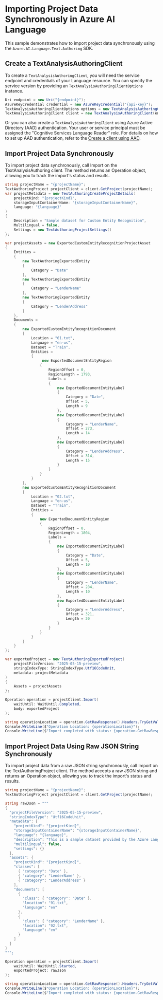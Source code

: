 # Importing Project Data Synchronously in Azure AI Language

This sample demonstrates how to import project data synchronously using the `Azure.AI.Language.Text.Authoring` SDK.

## Create a TextAnalysisAuthoringClient

To create a `TextAnalysisAuthoringClient`, you will need the service endpoint and credentials of your Language resource. You can specify the service version by providing an `TextAnalysisAuthoringClientOptions` instance.

```C# Snippet:CreateTextAuthoringClientForSpecificApiVersion
Uri endpoint = new Uri("{endpoint}");
AzureKeyCredential credential = new AzureKeyCredential("{api-key}");
TextAnalysisAuthoringClientOptions options = new TextAnalysisAuthoringClientOptions(TextAnalysisAuthoringClientOptions.ServiceVersion.V2025_05_15_Preview);
TextAnalysisAuthoringClient client = new TextAnalysisAuthoringClient(endpoint, credential, options);
```

Or you can also create a `TextAnalysisAuthoringClient` using Azure Active Directory (AAD) authentication. Your user or service principal must be assigned the "Cognitive Services Language Reader" role.
For details on how to set up AAD authentication, refer to the [Create a client using AAD](https://github.com/Azure/azure-sdk-for-net/blob/main/sdk/cognitivelanguage/Azure.AI.Language.Text.Authoring/README.md#create-a-client-using-azure-active-directory-authentication).

## Import Project Data Synchronously

To import project data synchronously, call Import on the TextAnalysisAuthoring client. The method returns an Operation object, allowing you to track the import's status and results.

```C# Snippet:Sample2_TextAuthoring_Import
string projectName = "{projectName}";
TextAuthoringProject projectClient = client.GetProject(projectName);
var projectMetadata = new TextAuthoringCreateProjectDetails(
    projectKind: "{projectKind}",
    storageInputContainerName: "{storageInputContainerName}",
    language: "{language}"
)
{
    Description = "Sample dataset for Custom Entity Recognition",
    Multilingual = false,
    Settings = new TextAuthoringProjectSettings()
};

var projectAssets = new ExportedCustomEntityRecognitionProjectAsset
{
    Entities =
    {
        new TextAuthoringExportedEntity
        {
            Category = "Date"
        },
        new TextAuthoringExportedEntity
        {
            Category = "LenderName"
        },
        new TextAuthoringExportedEntity
        {
            Category = "LenderAddress"
        }
    },
    Documents =
    {
        new ExportedCustomEntityRecognitionDocument
        {
            Location = "01.txt",
            Language = "en-us",
            Dataset = "Train",
            Entities =
            {
                 new ExportedDocumentEntityRegion
                {
                    RegionOffset = 0,
                    RegionLength = 1793,
                    Labels =
                    {
                        new ExportedDocumentEntityLabel
                        {
                            Category = "Date",
                            Offset = 5,
                            Length = 9
                        },
                        new ExportedDocumentEntityLabel
                        {
                            Category = "LenderName",
                            Offset = 273,
                            Length = 14
                        },
                        new ExportedDocumentEntityLabel
                        {
                            Category = "LenderAddress",
                            Offset = 314,
                            Length = 15
                        }
                    }
                }
            }
        },
        new ExportedCustomEntityRecognitionDocument
        {
            Location = "02.txt",
            Language = "en-us",
            Dataset = "Train",
            Entities =
            {
                new ExportedDocumentEntityRegion
                {
                    RegionOffset = 0,
                    RegionLength = 1804,
                    Labels =
                    {
                        new ExportedDocumentEntityLabel
                        {
                            Category = "Date",
                            Offset = 5,
                            Length = 10
                        },
                        new ExportedDocumentEntityLabel
                        {
                            Category = "LenderName",
                            Offset = 284,
                            Length = 10
                        },
                        new ExportedDocumentEntityLabel
                        {
                            Category = "LenderAddress",
                            Offset = 321,
                            Length = 20
                        }
                    }
                }
            }
        }
    }
};

var exportedProject = new TextAuthoringExportedProject(
    projectFileVersion: "2025-05-15-preview",
    stringIndexType: StringIndexType.Utf16CodeUnit,
    metadata: projectMetadata
)
{
    Assets = projectAssets
};

Operation operation = projectClient.Import(
    waitUntil: WaitUntil.Completed,
    body: exportedProject
);

string operationLocation = operation.GetRawResponse().Headers.TryGetValue("operation-location", out var location) ? location : null;
Console.WriteLine($"Operation Location: {operationLocation}");
Console.WriteLine($"Import completed with status: {operation.GetRawResponse().Status}");
```

## Import Project Data Using Raw JSON String Synchronously

To import project data from a raw JSON string synchronously, call Import on the TextAuthoringProject client. The method accepts a raw JSON string and returns an Operation object, allowing you to track the import's status and results.

```C# Snippet:Sample2_TextAuthoring_ImportRawString
string projectName = "{projectName}";
TextAuthoringProject projectClient = client.GetProject(projectName);

string rawJson = """
{
  "projectFileVersion": "2025-05-15-preview",
  "stringIndexType": "Utf16CodeUnit",
  "metadata": {
    "projectKind": "{projectKind}",
    "storageInputContainerName": "{storageInputContainerName}",
    "language": "{language}",
    "description": "This is a sample dataset provided by the Azure Language service team to help users get started with Custom named entity recognition. The provided sample dataset contains 20 loan agreements drawn up between two entities.",
    "multilingual": false,
    "settings": {}
  },
  "assets": {
    "projectKind": "{projectKind}",
    "classes": [
      { "category": "Date" },
      { "category": "LenderName" },
      { "category": "LenderAddress" }
    ],
    "documents": [
      {
        "class": { "category": "Date" },
        "location": "01.txt",
        "language": "en"
      },
      {
        "class": { "category": "LenderName" },
        "location": "02.txt",
        "language": "en"
      }
    ]
  }
}
""";

Operation operation = projectClient.Import(
    waitUntil: WaitUntil.Started,
    exportedProject: rawJson
);

string operationLocation = operation.GetRawResponse().Headers.TryGetValue("operation-location", out var location) ? location : null;
Console.WriteLine($"Operation Location: {operationLocation}");
Console.WriteLine($"Import completed with status: {operation.GetRawResponse().Status}");
```
